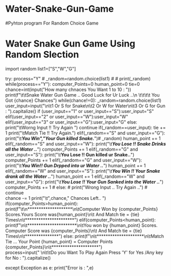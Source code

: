 # Water-Snake-Gun-Game
#Pyhton program For Random Choice Game
# Water Snake Gun Game Using Random Slection 
import random
list1=["S","W","G"]

try:
    process="Y"
    # _random=random.choice(list1)
    # # print(_random)
    while(process=="Y"):
        computer_Points=0
        human_point=0
        tie=0
        chance=int(input("How many chnaces You Want 1 to 10 : "))
        print(f"\t\tSnake Water Gun Game .. Good Luck for Ur Luck ..\n \t\t\t\t You Got {chance} Chances")
        while(chance!=0):
            _random=random.choice(list1)
            user_input=input("\n\t1 Or S for Snake\n\t2 Or W for Water\n\t3 Or G for Gun :  ").capitalize()
            if (user_input=="1" or user_input=="S"):user_input="S"
            elif(user_input=="2" or user_input=="W"):user_input="W"
            elif(user_input=="3" or user_input=="G"):user_input="G"
            else:
                print("\tWorng Input !! Try Again ")
                continue
            if(_random==user_input):
                tie += 1
                print("\tMatch Tie !! Try Again.")
            elif(_random=="S" and user_input=="G"):
                print("\t*****You Win","Your Gun killed Snake.*****")# _random)
                human_point += 1
            elif(_random=="S" and user_input=="W"):
                print("\t*****You Lose !! Snake Drinks all the Water ..*****")
                computer_Points += 1
            elif(_random=="G" and user_input=="S"):
                print("\t****You Lose !! Gun killed ur Snake..****")
                computer_Points += 1
            elif(_random=="G" and user_input=="W"):
                print("\t*****You Win!! Gun Drpped into ur Water ..*****")
                human_point += 1
            elif(_random=="W" and user_input=="S"):
                print("\t*****You Win !! Your Snake drank all the Water ..*****")
                human_point += 1
            elif(_random=="W" and user_input=="G"):
                print("\t*****You Lose !! Your Gun Sanked into the Water ..*****")
                computer_Points += 1
            # else:
            #     print("Wrong Input .. Try Again ..")
            #     continue    
            chance -= 1
            print("\t",chance," Chances Left.. ")
        if(computer_Points>human_point):
            print(f"\t\n********************\n\tComputer Won by {computer_Points} Scores.Yours Score was{human_point}\n\t And Match tie = {tie} Times\n\t**********************")
        elif(computer_Points<human_point):
            print(f"\n\t**********************\n\tYou won by {human_point} Scores. Computer Score was {computer_Points}\n\t And Match tie = {tie} Times\n\t***************")
        else:
            print(f"\n\t*********************\n\tMatch Tie ... Your Point {human_point} = Computer Points {computer_Points}\n\t*********************")            
        process=input(" \n\t\tDo you Want To Play Again Press 'Y' for Yes /Any key for No : ").capitalize()

except Exception as e:
    print("Error is : ",e)    

